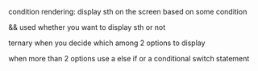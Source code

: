 condition rendering: display sth on the screen based on some condition

&& used whether you want to display sth or not

ternary when you decide which among 2 options to display
 
 when more than 2 options use a else if or a conditional switch statement

 